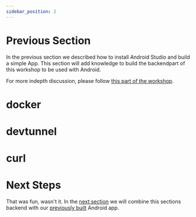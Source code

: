 ```yaml
---
sidebar_position: 2
---
```


# Previous Section

In the previous section we described how to install Android Studio and build a simple App. This section will add knowledge to build the backendpart of this workshop to be used with Android.

For more indepth discussion, please follow [this part of the workshop](../../).

# docker

# devtunnel

# curl

# Next Steps

That was fun, wasn't it. In the [next section](app-to-server.md) we will combine this sections backend with our [previously built](getting-started.md) Android app.
